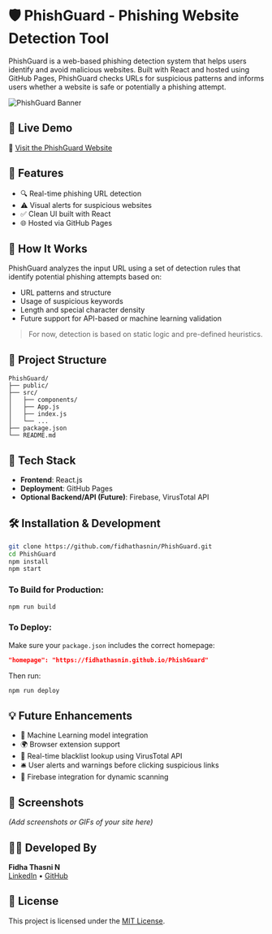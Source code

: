 # 🛡️ PhishGuard - Phishing Website Detection Tool

PhishGuard is a web-based phishing detection system that helps users identify and avoid malicious websites. Built with React and hosted using GitHub Pages, PhishGuard checks URLs for suspicious patterns and informs users whether a website is safe or potentially a phishing attempt.

![PhishGuard Banner](https://your-image-link-if-any) <!-- Optional banner -->

## 🚀 Live Demo

🔗 [Visit the PhishGuard Website](https://fidhathasnin.github.io/PhishGuard)

## 📌 Features

- 🔍 Real-time phishing URL detection  
- ⚠️ Visual alerts for suspicious websites  
- ✅ Clean UI built with React  
- 🌐 Hosted via GitHub Pages  

## 🧠 How It Works

PhishGuard analyzes the input URL using a set of detection rules that identify potential phishing attempts based on:
- URL patterns and structure
- Usage of suspicious keywords
- Length and special character density
- Future support for API-based or machine learning validation

> For now, detection is based on static logic and pre-defined heuristics.

## 📁 Project Structure

```
PhishGuard/
├── public/
├── src/
│   ├── components/
│   ├── App.js
│   ├── index.js
│   └── ...
├── package.json
└── README.md
```

## 🧰 Tech Stack

- **Frontend**: React.js  
- **Deployment**: GitHub Pages  
- **Optional Backend/API (Future)**: Firebase, VirusTotal API  

## 🛠️ Installation & Development

```bash
git clone https://github.com/fidhathasnin/PhishGuard.git
cd PhishGuard
npm install
npm start
```

### To Build for Production:

```bash
npm run build
```

### To Deploy:

Make sure your `package.json` includes the correct homepage:

```json
"homepage": "https://fidhathasnin.github.io/PhishGuard"
```

Then run:

```bash
npm run deploy
```

## 💡 Future Enhancements

- 🔐 Machine Learning model integration  
- 🌍 Browser extension support  
- 📡 Real-time blacklist lookup using VirusTotal API  
- 🛎️ User alerts and warnings before clicking suspicious links  
- 🔄 Firebase integration for dynamic scanning  

## 📸 Screenshots

*(Add screenshots or GIFs of your site here)*

## 👩‍💻 Developed By

**Fidha Thasni N**  
[LinkedIn](https://www.linkedin.com/in/fidha-thasni-n/) • [GitHub](https://github.com/fidhathasnin)

## 📜 License

This project is licensed under the [MIT License](LICENSE).

